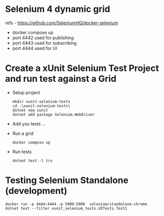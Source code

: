 # Selenium 4 dynamic grid

refs - https://github.com/SeleniumHQ/docker-selenium 

* docker compose up
* port 4442 used for publishing
* port 4443 used for subscribing
* port 4444 used for UI


# Create a xUnit Selenium Test Project and run test against a Grid

* Setup project
    ```
    mkdir xunit-selenium-tests
    cd .\xunit-selenium-tests\
    dotnet new xunit
    dotnet add package Selenium.WebDriver
    ```

* Add you tests ...

* Run a grid
    ```
    docker compose up
    ```
* Run tests
    ```
    dotnet test -l trx
    ```


# Testing Selenium Standalone (development)

```
docker run -p 4444:4444 -p 5900:5900  selenium/standalone-chrome
dotnet test --filter xunit_selenium_tests.UITests.Test1
```
